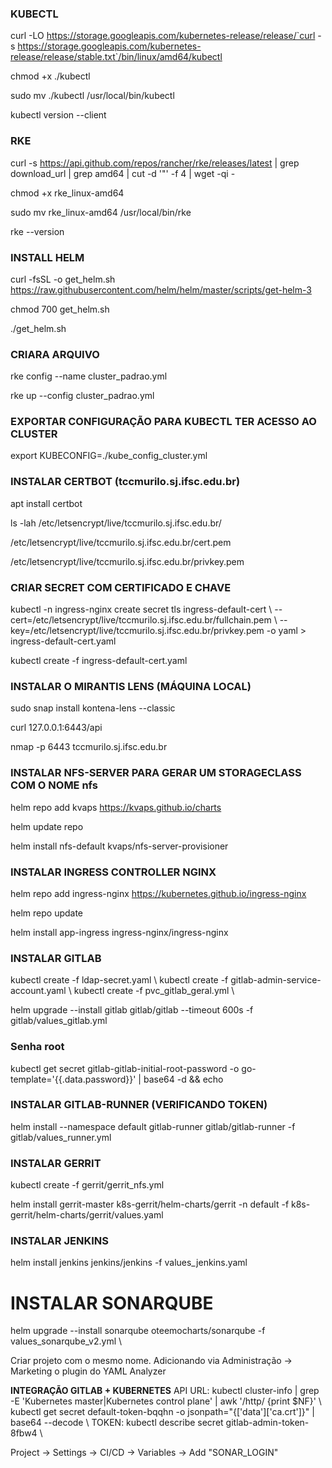 ### KUBECTL
curl -LO https://storage.googleapis.com/kubernetes-release/release/`curl -s https://storage.googleapis.com/kubernetes-release/release/stable.txt`/bin/linux/amd64/kubectl

chmod +x ./kubectl

sudo mv ./kubectl /usr/local/bin/kubectl

kubectl version --client

### RKE
curl -s https://api.github.com/repos/rancher/rke/releases/latest | grep download_url | grep amd64 | cut -d '"' -f 4 | wget -qi -

chmod +x rke_linux-amd64

sudo mv rke_linux-amd64 /usr/local/bin/rke

rke --version

### INSTALL HELM
curl -fsSL -o get_helm.sh https://raw.githubusercontent.com/helm/helm/master/scripts/get-helm-3

chmod 700 get_helm.sh

./get_helm.sh

### CRIARA ARQUIVO 
rke config --name cluster_padrao.yml

rke up --config cluster_padrao.yml

### EXPORTAR CONFIGURAÇÃO PARA KUBECTL TER ACESSO AO CLUSTER
export KUBECONFIG=./kube_config_cluster.yml

### INSTALAR CERTBOT (tccmurilo.sj.ifsc.edu.br)
apt install certbot

ls -lah /etc/letsencrypt/live/tccmurilo.sj.ifsc.edu.br/

/etc/letsencrypt/live/tccmurilo.sj.ifsc.edu.br/cert.pem

/etc/letsencrypt/live/tccmurilo.sj.ifsc.edu.br/privkey.pem

### CRIAR SECRET COM CERTIFICADO E CHAVE
kubectl -n ingress-nginx create secret tls ingress-default-cert \\
--cert=/etc/letsencrypt/live/tccmurilo.sj.ifsc.edu.br/fullchain.pem \\
--key=/etc/letsencrypt/live/tccmurilo.sj.ifsc.edu.br/privkey.pem -o yaml > ingress-default-cert.yaml

kubectl create -f ingress-default-cert.yaml

### INSTALAR O MIRANTIS LENS (MÁQUINA LOCAL)
sudo snap install kontena-lens --classic

curl 127.0.0.1:6443/api

nmap -p 6443 tccmurilo.sj.ifsc.edu.br

### INSTALAR NFS-SERVER PARA GERAR UM STORAGECLASS COM O NOME nfs
helm repo add kvaps https://kvaps.github.io/charts

helm update repo

helm install nfs-default kvaps/nfs-server-provisioner

### INSTALAR INGRESS CONTROLLER NGINX
helm repo add ingress-nginx https://kubernetes.github.io/ingress-nginx

helm repo update

helm install app-ingress ingress-nginx/ingress-nginx
### INSTALAR GITLAB
kubectl create -f ldap-secret.yaml \\
kubectl create -f gitlab-admin-service-account.yaml \\
kubectl create -f pvc_gitlab_geral.yml \\

helm upgrade --install gitlab gitlab/gitlab --timeout 600s  -f gitlab/values_gitlab.yml

### Senha root
kubectl get secret gitlab-gitlab-initial-root-password -o go-template='{{.data.password}}' | base64 -d && echo

### INSTALAR GITLAB-RUNNER (VERIFICANDO TOKEN)
helm install --namespace default gitlab-runner gitlab/gitlab-runner -f gitlab/values_runner.yml

### INSTALAR GERRIT
kubectl create -f gerrit/gerrit_nfs.yml

helm install gerrit-master k8s-gerrit/helm-charts/gerrit -n default -f k8s-gerrit/helm-charts/gerrit/values.yaml

### INSTALAR JENKINS
helm install jenkins jenkins/jenkins -f values_jenkins.yaml

# INSTALAR SONARQUBE
helm upgrade --install sonarqube oteemocharts/sonarqube -f values_sonarqube_v2.yml \\

Criar projeto com o mesmo nome.
Adicionando via Administração -> Marketing o plugin do YAML Analyzer

**INTEGRAÇÃO GITLAB + KUBERNETES**
API URL: kubectl cluster-info | grep -E 'Kubernetes master|Kubernetes control plane' | awk '/http/ {print $NF}' \\
kubectl get secret default-token-bqqhn -o jsonpath="{['data']['ca\.crt']}" | base64 --decode \\
TOKEN: kubectl describe secret gitlab-admin-token-8fbw4 \\

Project -> Settings -> CI/CD -> Variables -> Add "SONAR_LOGIN"
